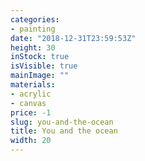 ```yaml
---
categories:
- painting
date: "2018-12-31T23:59:53Z"
height: 30
inStock: true
isVisible: true
mainImage: ""
materials:
- acrylic
- canvas
price: -1
slug: you-and-the-ocean
title: You and the ocean
width: 20
---
```



